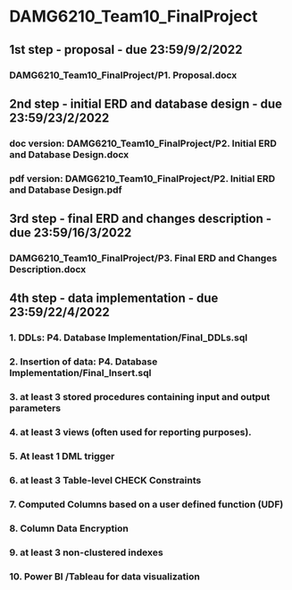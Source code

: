 # DAMG6210_Team10_FinalProject
## 1st step - proposal - due 23:59/9/2/2022
### DAMG6210_Team10_FinalProject/P1. Proposal.docx
## 2nd step - initial ERD and database design - due 23:59/23/2/2022
### doc version: DAMG6210_Team10_FinalProject/P2. Initial ERD and Database Design.docx
### pdf version: DAMG6210_Team10_FinalProject/P2. Initial ERD and Database Design.pdf
## 3rd step - final ERD and changes description - due 23:59/16/3/2022
### DAMG6210_Team10_FinalProject/P3. Final ERD and Changes Description.docx
## 4th step - data implementation - due 23:59/22/4/2022
### 1. DDLs: P4. Database Implementation/Final_DDLs.sql
### 2. Insertion of data: P4. Database Implementation/Final_Insert.sql
### 3. at least 3 stored procedures containing input and output parameters
### 4. at least 3 views (often used for reporting purposes).
### 5. At least 1 DML trigger
### 6. at least 3 Table-level CHECK Constraints
### 7. Computed Columns based on a user defined function (UDF)
### 8. Column Data Encryption
### 9. at least 3 non-clustered indexes
### 10. Power BI /Tableau for data visualization
